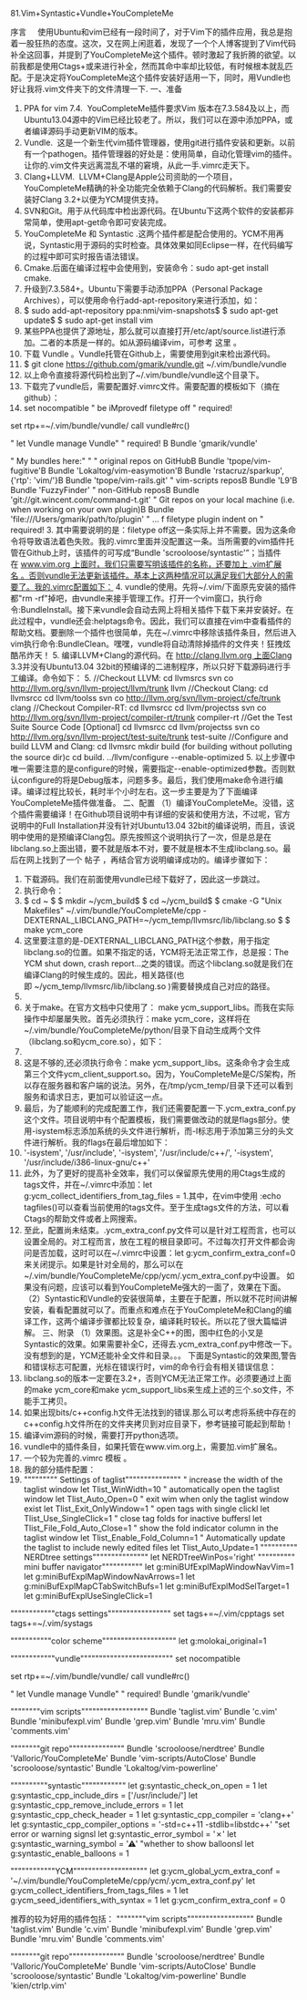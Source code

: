81.Vim+Syntastic+Vundle+YouCompleteMe 

序言
    使用Ubuntu和vim已经有一段时间了，对于Vim下的插件应用，我总是抱着一股狂热的态度。这次，又在网上闲逛着，发现了一个个人博客提到了Vim代码补全这回事，并提到了YouCompleteMe这个插件。顿时激起了我折腾的欲望。以前我都是使用Ctags+<C-n>或<C-p>来进行补全，然而其命中率却比较低，有时候根本就乱匹配。于是决定将YouCompleteMe这个插件安装好适用一下，同时，用Vundle也好让我将.vim文件夹下的文件清理一下.
一、准备
1.	PPA for vim 7.4.  YouCompleteMe插件要求Vim 版本在7.3.584及以上，而Ubuntu13.04源中的Vim已经比较老了。所以，我们可以在源中添加PPA，或者编译源码手动更新VIM的版本。
2.	Vundle.  这是一个新生代vim插件管理器，使用git进行插件安装和更新。以前有一个pathogen。插件管理器的好处是：使用简单，自动化管理vim的插件。让你的.vim文件夹远离混乱不堪的窘境，从此一手.vimrc走天下。
3.	Clang+LLVM.  LLVM+Clang是Apple公司资助的一个项目，YouCompleteMe精确的补全功能完全依赖于Clang的代码解析。我们需要安装好Clang 3.2+以便为YCM提供支持。
4.	SVN和Git。用于从代码库中检出源代码。在Ubuntu下这两个软件的安装都非常简单，使用apt-get命令即可安装完成。
5.	YouCompleteMe 和 Syntastic .这两个插件都是配合使用的。YCM不用再说，Syntastic用于源码的实时检查。具体效果如同Eclipse一样，在代码编写的过程中即可实时报告语法错误。
6.	Cmake.后面在编译过程中会使用到，安装命令：sudo apt-get install cmake.
1.	升级到7.3.584+。Ubuntu下需要手动添加PPA（Personal Package Archives），可以使用命令行add-apt-repository来进行添加，如：
1.	$ sudo add-apt-repository ppa:nmi/vim-snapshots$
$ sudo apt-get update$
$ sudo apt-get install vim
1.	某些PPA也提供了源地址，那么就可以直接打开/etc/apt/source.list进行添加。二者的本质是一样的。如从源码编译vim，可参考 这里 。
2.	下载 Vundle 。Vundle托管在Github上，需要使用到git来检出源代码。
2.	$ git clone https://github.com/gmarik/vundle.git ~/.vim/bundle/vundle
2.	以上命令直接将源代码检出到了~/.vim/bundle/vundle这个目录下。
3.	下载完了vundle后，需要配置好.vimrc文件。需要配置的模板如下（摘在github）：
3.	set nocompatible              " be iMprovedf
filetype off                  " required!

set rtp+=~/.vim/bundle/vundle/
call vundle#rc()

" let Vundle manage Vundle"
" required! B
Bundle 'gmarik/vundle'

" My bundles here:"
"
" original repos on GitHubB
Bundle 'tpope/vim-fugitive'B
Bundle 'Lokaltog/vim-easymotion'B
Bundle 'rstacruz/sparkup', {'rtp': 'vim/'}B
Bundle 'tpope/vim-rails.git'
" vim-scripts reposB
Bundle 'L9'B
Bundle 'FuzzyFinder'
" non-GitHub reposB
Bundle 'git://git.wincent.com/command-t.git'
" Git repos on your local machine (i.e. when working on your own plugin)B
Bundle 'file:///Users/gmarik/path/to/plugin'
" ...
f
filetype plugin indent on     " required!
3.	其中需要说明的是：filetype off这一条实际上并不需要。因为这条命令将导致语法着色失败。我的.vimrc里面并没配置这一条。当所需要的vim插件托管在Github上时，该插件的可写成“Bundle 'scrooloose/syntastic'”；当插件在 www.vim.org 上面时，我们只需要写明该插件的名称，还要加上 .vim扩展名 。否则vundle无法更新该插件。基本上这两种情况可以满足我们大部分人的需要了。我的.vimrc配置如下：
4.	vundle的使用。先将~/.vim/下面原先安装的插件都"rm -rf"掉吧，由vundle来接手管理工作。打开一个vim窗口，执行命令:BundleInstall。接下来vundle会自动去网上将相关插件下载下来并安装好。在此过程中，vundle还会:helptags命令。因此，我们可以直接在vim中查看插件的帮助文档。要删除一个插件也很简单，先在~/.vimrc中移除该插件条目，然后进入vim执行命令:BundleClean。嘿嘿，vundle将自动清除掉插件的文件夹！狂拽炫酷吊炸天！
5.	编译LLVM+Clang的源代码。在 http://clang.llvm.org 上面Clang 3.3并没有Ubuntu13.04 32bit的预编译的二进制程序，所以只好下载源码进行手工编译。命令如下：
5.	//Checkout LLVM:
cd llvmsrcs
svn co http://llvm.org/svn/llvm-project/llvm/trunk llvm
//Checkout Clang:
cd llvmsrcc
cd llvm/toolss
svn co http://llvm.org/svn/llvm-project/cfe/trunk clang
//Checkout Compiler-RT:
cd llvmsrcc
cd llvm/projectss
svn co http://llvm.org/svn/llvm-project/compiler-rt/trunk compiler-rt
//Get the Test Suite Source Code [Optional]
cd llvmsrcc
cd llvm/projectss
svn co http://llvm.org/svn/llvm-project/test-suite/trunk test-suite
//Configure and build LLVM and Clang:
cd llvmsrc
mkdir build (for building without polluting the source dir)c
cd build.
../llvm/configure --enable-optimized
5.	以上步骤中唯一需要注意的是configure的时候，需要指定--enable-optimized参数。否则默认configure的将是Debug版本，问题多多。最后，我们使用make命令进行编译。编译过程比较长，耗时半个小时左右。这一步主要是为了下面编译YouCompleteMe插件做准备。
二、配置
（1）编译YouCompleteMe。没错，这个插件需要编译！在Github项目说明中有详细的安装和使用方法，不过呢，官方说明中的Full Installation并没有针对Ubuntu13.04 32bit的编译说明，而且，该说明中使用的是预编译Clang包。原先按照这个说明执行了一次，但是总是在libclang.so上面出错，要不就是版本不对，要不就是根本不生成libclang.so。最后在网上找到了一个 帖子 ，再结合官方说明编译成功的。编译步骤如下：
1.	下载源码。我们在前面使用vundle已经下载好了，因此这一步跳过。
2.	执行命令：
2.	$ cd ~ $
$ mkdir ~/ycm_build$
$ cd ~/ycm_build$
$ cmake -G "Unix Makefiles"  ~/.vim/bundle/YouCompleteMe/cpp -DEXTERNAL_LIBCLANG_PATH=~/ycm_temp/llvmsrc/lib/libclang.so $
$ make ycm_core
2.	这里要注意的是-DEXTERNAL_LIBCLANG_PATH这个参数，用于指定libclang.so的位置。如果不指定的话，YCM将无法正常工作，总是报：The YCM shut down, crash report...之类的错误。而这个libclang.so就是我们在编译Clang的时候生成的。因此，相关路径(也即 ~/ycm_temp/llvmsrc/lib/libclang.so )需要替换成自己对应的路径。
3.	
3.	关于make。在官方文档中只使用了： make ycm_support_libs。而我在实际操作中却屡屡失败。首先必须执行：make ycm_core，这样将在~/.vim/bundle/YouCompleteMe/python/目录下自动生成两个文件（libclang.so和ycm_core.so），如下：
4.	
4.	这是不够的,还必须执行命令：make ycm_support_libs。这条命令才会生成第三个文件ycm_client_support.so。因为，YouCompleteMe是C/S架构，所以存在服务器和客户端的说法。另外，在/tmp/ycm_temp/目录下还可以看到服务和请求日志，更加可以验证这一点。
5.	最后，为了能顺利的完成配置工作，我们还需要配置一下.ycm_extra_conf.py这个文件。项目说明中有个配置模板，我们需要做改动的就是flags部分。使用-isystem标志添加系统的头文件进行解析，而-I标志用于添加第三分的头文件进行解析。我的flags在最后增加如下：
5.	'-isystem',
'/usr/include',
'-isystem',
'/usr/include/c++/',
'-isystem',
'/usr/include/i386-linux-gnu/c++'
5.	此外，为了更好的提高补全效率，我们可以保留原先使用的用Ctags生成的tags文件，并在~/.vimrc中添加：let g:ycm_collect_identifiers_from_tag_files = 1.其中，在vim中使用 :echo tagfiles()可以查看当前使用的tags文件。至于生成tags文件的方法，可以看Ctags的帮助文件或者上网搜索。
6.	至此，配置尚未结束。.ycm_extra_conf.py文件可以是针对工程而言，也可以设置全局的。对工程而言，放在工程的根目录即可。不过每次打开文件都会询问是否加载，这时可以在~/.vimrc中设置：let g:ycm_confirm_extra_conf=0来关闭提示。如果是针对全局的，那么可以在~/.vim/bundle/YouCompleteMe/cpp/ycm/.ycm_extra_conf.py中设置。 如果没有问题，应该可以看到YouCompleteMe强大的一面了，效果在下面。
（2）Syntastic和Vundle的安装很简单，主要在于配置，所以就不花时间讲解安装，看看配置就可以了。而重点和难点在于YouCompleteMe和Clang的编译工作，这两个编译步骤都比较复杂，编译耗时较长。所以花了很大篇幅讲解。
三、附录
（1）效果图。这是补全C++的图，图中红色的小叉是Syntastic的效果。如果需要补全C，还得去.ycm_extra_conf.py中修改一下。
没有想到的是，YCM还能补全文件和目录。。。
下面是Syntastic的效果图,警告和错误标志可配置，光标在错误行时，vim的命令行会有相关错误信息：
1.	libclang.so的版本一定要在3.2+，否则YCM无法正常工作。必须要通过上面的make ycm_core和make ycm_support_libs来生成上述的三个.so文件，不能手工拷贝。
2.	如果出现bits/c++config.h文件无法找到的错误.那么可以考虑将系统中存在的c++config.h文件所在的文件夹拷贝到对应目录下，参考链接可能起到帮助！
1.	编译vim源码的时候，需要打开python选项。
2.	vundle中的插件条目，如果托管在www.vim.org上，需要加.vim扩展名。
3.	一个较为完善的.vimrc 模板 。
4.	我的部分插件配置：
4.	""""""""" Settings of taglist"""""""""""""""
" increase the width of the taglist window
let Tlist_WinWidth=10
" automatically open the taglist window 
let Tlist_Auto_Open=0
" exit wim when only the taglist window exist
let Tlist_Exit_OnlyWindow=1
" open tags with single clickl
let Tlist_Use_SingleClick=1
" close tag folds for inactive buffersl
let Tlist_File_Fold_Auto_Close=1
" show the fold indicator column in the taglist window 
let Tlist_Enable_Fold_Column=1
" Automatically update the taglist to include newly edited files
let Tlist_Auto_Update=1
"""""""""" NERDtree settings"""""""""""""""
let NERDTreeWinPos='right'
"""""""""" mini buffer navigator"""""""""""
let g:miniBUfExplMapWindowNavVim=1
let g:miniBufExplMapWindowNavArrows=1
let g:miniBufExplMapCTabSwitchBufs=1
let g:miniBufExplModSelTarget=1 
let g:miniBufExplUseSingleClick=1

""""""""""""ctags settings"""""""""""""""""
set tags+=~/.vim/cpptags
set tags+=~/.vim/systags

"""""""""""color scheme""""""""""""""""""""
let g:molokai_original=1

""""""""""""vundle"""""""""""""""""""""""""
set nocompatible

set rtp+=~/.vim/bundle/vundle/
call vundle#rc() 

" let Vundle manage Vundle"
" required! 
Bundle 'gmarik/vundle'

""""""""vim scripts""""""""""""""""""
Bundle 'taglist.vim'
Bundle 'c.vim'
Bundle 'minibufexpl.vim'
Bundle 'grep.vim'
Bundle 'mru.vim'
Bundle 'comments.vim'

""""""""git repo"""""""""""""""
Bundle 'scrooloose/nerdtree'
Bundle 'Valloric/YouCompleteMe'
Bundle 'vim-scripts/AutoClose'
Bundle 'scrooloose/syntastic'
Bundle 'Lokaltog/vim-powerline'

""""""""""syntastic""""""""""""
let g:syntastic_check_on_open = 1
let g:syntastic_cpp_include_dirs = ['/usr/include/']
let g:syntastic_cpp_remove_include_errors = 1
let g:syntastic_cpp_check_header = 1
let g:syntastic_cpp_compiler = 'clang++'
let g:syntastic_cpp_compiler_options = '-std=c++11 -stdlib=libstdc++'
"set error or warning signsl
let g:syntastic_error_symbol = '✗'
let g:syntastic_warning_symbol = '⚠'
"whether to show balloonsl
let g:syntastic_enable_balloons = 1

""""""""""""YCM""""""""""""""""""""
let g:ycm_global_ycm_extra_conf = '~/.vim/bundle/YouCompleteMe/cpp/ycm/.ycm_extra_conf.py'
let g:ycm_collect_identifiers_from_tags_files = 1
let g:ycm_seed_identifiers_with_syntax = 1
let g:ycm_confirm_extra_conf = 0

推荐的较为好用的插件包括：
""""""""vim scripts""""""""""""""""""
 Bundle 'taglist.vim'
 Bundle 'c.vim'
 Bundle 'minibufexpl.vim'
 Bundle 'grep.vim'
 Bundle 'mru.vim'
 Bundle 'comments.vim'

 """"""""git repo"""""""""""""""
 Bundle 'scrooloose/nerdtree'
 Bundle 'Valloric/YouCompleteMe'
 Bundle 'vim-scripts/AutoClose'
 Bundle 'scrooloose/syntastic'
 Bundle 'Lokaltog/vim-powerline'
 Bundle 'kien/ctrlp.vim'
